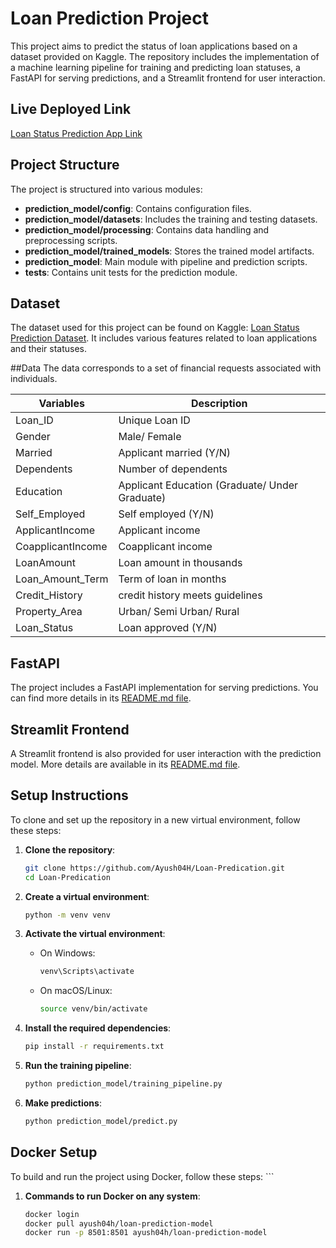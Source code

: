 
# Loan Prediction Project

This project aims to predict the status of loan applications based on a dataset provided on Kaggle. The repository includes the implementation of a machine learning pipeline for training and predicting loan statuses, a FastAPI for serving predictions, and a Streamlit frontend for user interaction.

## Live Deployed Link
[Loan Status Prediction App Link](https://loan-predication-ayush04h.streamlit.app/)


## Project Structure


The project is structured into various modules:

- **prediction_model/config**: Contains configuration files.
- **prediction_model/datasets**: Includes the training and testing datasets.
- **prediction_model/processing**: Contains data handling and preprocessing scripts.
- **prediction_model/trained_models**: Stores the trained model artifacts.
- **prediction_model**: Main module with pipeline and prediction scripts.
- **tests**: Contains unit tests for the prediction module.

## Dataset

The dataset used for this project can be found on Kaggle: [Loan Status Prediction Dataset](https://www.kaggle.com/datasets/bhavikjikadara/loan-status-prediction). It includes various features related to loan applications and their statuses.

##Data
The data corresponds to a set of financial requests associated with individuals. 

| Variables         | Description                                    |
|-------------------|------------------------------------------------|
| Loan_ID           | Unique Loan ID                                 |
| Gender            | Male/ Female                                   |
| Married           | Applicant married (Y/N)                        |
| Dependents        | Number of dependents                           |
| Education         | Applicant Education (Graduate/ Under Graduate) |
| Self_Employed     | Self employed (Y/N)                            |
| ApplicantIncome   | Applicant income                               |
| CoapplicantIncome | Coapplicant income                             |
| LoanAmount        | Loan amount in thousands                       |
| Loan_Amount_Term  | Term of loan in months                         |
| Credit_History    | credit history meets guidelines                |
| Property_Area     | Urban/ Semi Urban/ Rural                       |
| Loan_Status       | Loan approved (Y/N)                            |


## FastAPI

The project includes a FastAPI implementation for serving predictions. You can find more details in its [README.md file](https://github.com/Ayush04H/Loan-Predication/blob/main/packaging-ml--model/Loan_pred_Api/Readme.md).

## Streamlit Frontend

A Streamlit frontend is also provided for user interaction with the prediction model. More details are available in its [README.md file](https://github.com/Ayush04H/Loan-Predication/blob/main/packaging-ml--model/Loan_pred_frontend/Readme.md).

## Setup Instructions

To clone and set up the repository in a new virtual environment, follow these steps:

1. **Clone the repository**:
    ```sh
    git clone https://github.com/Ayush04H/Loan-Predication.git
    cd Loan-Predication
    ```

2. **Create a virtual environment**:
    ```sh
    python -m venv venv
    ```

3. **Activate the virtual environment**:
    - On Windows:
        ```sh
        venv\Scripts\activate
        ```
    - On macOS/Linux:
        ```sh
        source venv/bin/activate
        ```

4. **Install the required dependencies**:
    ```sh
    pip install -r requirements.txt
    ```

5. **Run the training pipeline**:
    ```sh
    python prediction_model/training_pipeline.py
    ```

6. **Make predictions**:
    ```sh
    python prediction_model/predict.py
    ```

## Docker Setup

To build and run the project using Docker, follow these steps:
    ```

1. **Commands to run Docker on any system**:
    ```sh
    docker login
    docker pull ayush04h/loan-prediction-model
    docker run -p 8501:8501 ayush04h/loan-prediction-model
    ```
